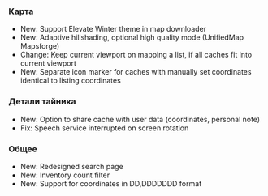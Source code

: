 ### Карта
- New: Support Elevate Winter theme in map downloader
- New: Adaptive hillshading, optional high quality mode (UnifiedMap Mapsforge)
- Change: Keep current viewport on mapping a list, if all caches fit into current viewport
- New: Separate icon marker for caches with manually set coordinates identical to listing coordinates

### Детали тайника
- New: Option to share cache with user data (coordinates, personal note)
- Fix: Speech service interrupted on screen rotation

### Общее
- New: Redesigned search page
- New: Inventory count filter
- New: Support for coordinates in DD,DDDDDDD format
